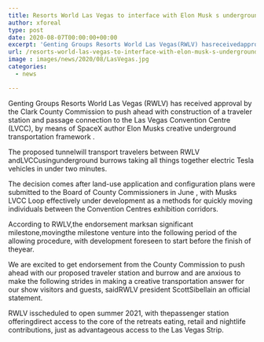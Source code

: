 ```yaml
---
title: Resorts World Las Vegas to interface with Elon Musk s underground passage framework
author: xforeal 
type: post
date: 2020-08-07T00:00:00+00:00
excerpt: 'Genting Groups Resorts World Las Vegas(RWLV) hasreceivedapproval by the Clark County Commissionto push ahead withconstruction of a traveler station and tunnelconnection tothe Las Vegas ConventionCentre(LVCC), viaSpaceX organizer Elon Musks innovativeundergroundtransportation system '
url: /resorts-world-las-vegas-to-interface-with-elon-musk-s-underground-passage-framework/
image : images/news/2020/08/LasVegas.jpg
categories:
  - news

---
```

Genting Groups Resorts World Las Vegas <span data-contrast="auto">(RWLV) has </span><span data-contrast="auto">received </span><span data-contrast="auto">approval by the Clark County Commission </span><span data-contrast="auto">to push ahead with </span><span data-contrast="auto" /><span data-contrast="auto">construction of a traveler station and passage </span><span data-contrast="auto">connection to </span><span data-contrast="auto">the Las Vegas Convention </span><span data-contrast="auto">Centre </span><span data-contrast="auto" /><span data-contrast="auto">(LVCC), by means of </span><span data-contrast="auto">SpaceX author Elon Musks creative </span><span data-contrast="auto">underground </span><span data-contrast="auto">transportation framework </span><span data-contrast="auto">. </span><span data-ccp-props='{"134233117":true,"134233118":true,"335551550":6,"335551620":6,"335559739":300}' />

<span data-contrast="auto">The proposed tunnelwill transport travelers between RWLV andLVCCusingunderground burrows taking all things together electric Tesla vehicles in under two minutes. </span>

The <span data-contrast="auto">decision comes after land-use application and configuration plans were submitted </span><span data-contrast="auto" /><span data-contrast="auto">to the Board of County Commissioners </span><span data-contrast="auto">in </span><span data-contrast="auto">June </span><span data-contrast="auto">, with </span><span data-contrast="auto">Musks LVCC Loop effectively under development as a methods for quickly moving individuals between the Convention </span><span data-contrast="auto">Centres </span><span data-contrast="auto">exhibition corridors. </span><span data-ccp-props='{"134233117":true,"134233118":true,"335551550":6,"335551620":6,"335559739":300}' />

<span data-contrast="auto">According to RWLV,the endorsement marksan significant milestone,movingthe milestone venture into the following period of the allowing procedure, with development foreseen to start before the finish of theyear. </span><span data-ccp-props='{"134233117":true,"134233118":true,"335551550":6,"335551620":6,"335559739":300}' />

<span data-contrast="auto">We are excited to get endorsement from the County Commission to push ahead with our proposed traveler station and burrow and are anxious to make the following strides in making a creative transportation answer for our show visitors and guests, saidRWLV president ScottSibellain an official statement. </span><span data-ccp-props='{"134233117":true,"134233118":true,"335551550":6,"335551620":6,"335559739":300}' />

<span data-contrast="auto">RWLV isscheduled to open summer 2021, with thepassenger station offeringdirect access to the core of the retreats eating, retail and nightlife contributions, just as advantageous access to the Las Vegas Strip. </span><span data-ccp-props='{"134233117":true,"134233118":true,"335551550":6,"335551620":6}' />